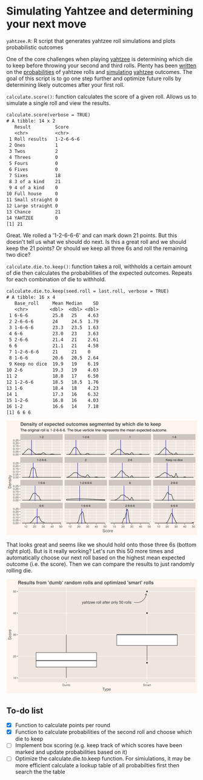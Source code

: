 # Simulating Yahtzee and determining your next move
`yahtzee.R`: R script that generates yahtzee roll simulations and plots probabilistic outcomes

One of the core challenges when playing [yahtzee](https://en.wikipedia.org/wiki/Yahtzee) is determining which die to keep before throwing your second and third rolls. Plenty has been [written](http://mathworld.wolfram.com/Yahtzee.html) on the [probabilities](https://www.thoughtco.com/probability-of-rolling-a-yahtzee-3126593) of yahtzee rolls and [simulating](http://galsterhome.com/stats/Tutorial/SAS19.htm) [yahtzee](https://www.reddit.com/r/dataisbeautiful/comments/8vgxwl/simulating_10000_yahtzee_dice_throws_how_many/) outcomes. The goal of this script is to go one step further and optimize future rolls by determining likely outcomes after your first roll.

`calculate.score()`: function calculates the score of a given roll. Allows us to simulate a single roll and view the results.
```
calculate.score(verbose = TRUE)
# A tibble: 14 x 2
   Result         Score    
   <chr>          <chr>    
 1 Roll results   1-2-6-6-6
 2 Ones           1        
 3 Twos           2        
 4 Threes         0        
 5 Fours          0        
 6 Fives          0        
 7 Sixes          18       
 8 3 of a kind    21       
 9 4 of a kind    0        
10 Full house     0        
11 Small straight 0        
12 Large straight 0        
13 Chance         21       
14 YAHTZEE        0        
[1] 21
```

Great. We rolled a '1-2-6-6-6' and can mark down 21 points. But this doesn't tell us what we should do next. Is this a great roll and we should keep the 21 points? Or should we keep all three 6s and roll the remaining two dice?

`calculate.die.to.keep()`: function takes a roll, withholds a certain amount of die then calculates the probabilities of the expected outcomes. Repeats for each combination of die to withhold.

```
calculate.die.to.keep(seed.roll = last.roll, verbose = TRUE)
# A tibble: 16 x 4
   Base_roll     Mean Median    SD
   <chr>        <dbl>  <dbl> <dbl>
 1 6-6-6         25.8   25    4.63
 2 2-6-6-6       24     24.5  1.79
 3 1-6-6-6       23.3   23.5  1.63
 4 6-6           23.0   23    3.63
 5 2-6-6         21.4   21    2.61
 6 6             21.1   21    4.58
 7 1-2-6-6-6     21     21    0   
 8 1-6-6         20.6   20.5  2.64
 9 Keep no dice  19.9   19    6.19
10 2-6           19.3   19    4.03
11 2             18.8   17    6.50
12 1-2-6-6       18.5   18.5  1.76
13 1-6           18.4   18    4.23
14 1             17.3   16    6.32
15 1-2-6         16.8   16    4.03
16 1-2           16.6   14    7.18
[1] 6 6 6
```

![](Expected_roll_outcomes.png)

That looks great and seems like we should hold onto those three 6s (bottom right plot). But is it really working? Let's run this 50 more times and automatically choose our next roll based on the highest mean expected outcome (i.e. the score). Then we can compare the results to just randomly rolling die.

![](Smart_vs_Dumb_boxplot.png)


## To-do list
- [x] Function to calculate points per round
- [x] Function to calculate probabilities of the second roll and choose which die to keep
- [ ] Implement box scoring (e.g. keep track of which scores have been marked and update probabilities based on it)
- [ ] Optimize the calculate.die.to.keep function. For simiulations, it may be more efficient calculate a lookup table of all probabilties first then search the the table
